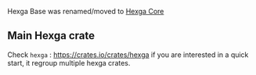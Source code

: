 Hexga Base was renamed/moved to [Hexga Core](https://crates.io/crates/hexga_core)


## Main Hexga crate

Check `hexga` : https://crates.io/crates/hexga if you are interested in a quick start, it regroup multiple hexga crates.